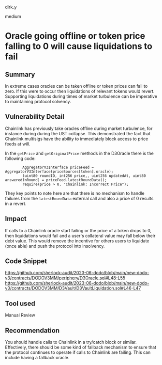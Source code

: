 dirk_y

medium

# Oracle going offline or token price falling to 0 will cause liquidations to fail

## Summary
In extreme cases oracles can be taken offline or token prices can fall to zero. If this were to occur then liquidations of relevant tokens would revert. Supporting liquidations during times of market turbulence can be imperative to maintaining protocol solvency.

## Vulnerability Detail
Chainlink has previously take oracles offline during market turbulence, for instance during during the UST collapse. This demonstrated the fact that Chainlink multisigs have the ability to immediately block access to price feeds at will.

In the `getPrice` and `getOriginalPrice` methods in the D3Oracle there is the following code:

```solidity
        AggregatorV3Interface priceFeed = AggregatorV3Interface(priceSources[token].oracle);
        (uint80 roundID, int256 price,, uint256 updatedAt, uint80 answeredInRound) = priceFeed.latestRoundData();
        require(price > 0, "Chainlink: Incorrect Price");
```

They key points to note here are that there is no mechanism to handle failures from the `latestRoundData` external call and also a price of 0 results in a revert.

## Impact
If calls to a Chainlink oracle start failing or the price of a token drops to 0, then liquidations would fail and a user's collateral value may fall below their debt value. This would remove the incentive for others users to liquidate (once able) and push the protocol into insolvency.

## Code Snippet
https://github.com/sherlock-audit/2023-06-dodo/blob/main/new-dodo-v3/contracts/DODOV3MM/periphery/D3Oracle.sol#L48-L55
https://github.com/sherlock-audit/2023-06-dodo/blob/main/new-dodo-v3/contracts/DODOV3MM/D3Vault/D3VaultLiquidation.sol#L46-L47

## Tool used
Manual Review

## Recommendation
You should handle calls to Chainlink in a try/catch block or similar. Effectively, there should be some kind of fallback mechanism to ensure that the protocol continues to operate if calls to Chainlink are failing. This can include having a fallback oracle.